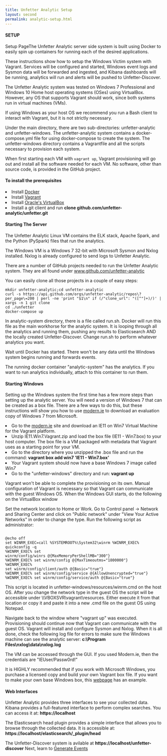 ```yaml
---
title: Unfetter Analytic Setup
layout: second
permalink: analytic-setup.html
---
```


<h4>SETUP</h4>
<p>Setup PageThe Unfetter Analytic server side system is built using Docker to easily spin up containers for running each of the desired applications.  
</p><p>
These instructions show how to setup the Windows Victim system with Vagrant. Services will be configured and started, Windows event logs and Sysmon data will be forwarded and ingested, and Kibana dashboards will be running, analytics will run and alerts will be pushed to Unfetter-Discover.
</p><p>
The Unfetter Analytic system was tested on Windows 7 Professional and Windows 10 Home host operating systems (OSes) using VirtualBox. However, any OS that supports Vagrant should work, since both systems run in virtual machines (VMs).
</p><p>
If using Windows as your host OS we recommend you run a Bash client to interact with Vagrant, but it is not strictly necessary.
</p><p>
Under the main directory, there are two sub-directories: unfetter-analytic and unfetter-windows. The unfetter-analytic system contains a docker-compose.yml file for using docker-compose to create the system.  The unfetter-windows directory contains a  Vagrantfile and all the  scripts necessary to provision each system. 
</p><p>
When first starting each VM with <code>vagrant up</code>, Vagrant provisioning will go out and install all the software needed for each VM. No software, other than source code, is provided in the GitHub project.
</p><p>
<h4>To install the prerequisites</h4>
<li>Install <a href="https://www.docker.com/products/overview" target="_blank">Docker</a></li>
<li>Install <a href="https://www.vagrantup.com/docs/installation" target="_blank">Vagrant</a></li>
<li>Install <a href="https://www.virtualbox.comwiki/Downloads" target="_blank">Oracle's VirtualBox</a></li>
<li>Install a git client and run <strong>clone github.com/unfetter-analytic/unfetter.git</strong></li>
</p>

<h4>Starting The Server</h4>
<p>
The Unfetter Analytic Linux VM contains the ELK stack, Apache Spark, and the Python (PySpark) files that run the analytics.
</p><p>
The Windows VM is a Windows 7 32-bit with Microsoft Sysmon and Nxlog installed. Nxlog is already configured to send logs to Unfetter Analytic. 
</p><p>
There are a number of GitHub projects needed to run the Unfetter Analytic system.  They are all found under <a href="https://www.github.com/unfetter-analytic" target="_blank">www.github.com/unfetter-analytic</a>  
</p><p>
You can easily clone all those projects	in a couple of easy steps:
<pre><code>mkdir unfetter-analytic;cd unfetter-analytic
curl -s https://api.github.com/orgs/unfetter-analytic/repos\?per_page\=200 | perl -ne 'print "$1\n" if (/"clone_url": "([^"]+)/)' | xargs -n 1 git clone
cd ./unfetter
docker-compose up</code></pre>
</p><p>
In analytic-system directory, there is a file called run.sh.  Docker will run this file as the main workhorse for the analytic system. It is looping through all the analytics and running them, pushing any results to Elasticsearch AND the locally created Unfetter-Discover.  Change run.sh to perform whatever analytics you want.  
</p><p>						
Wait until Docker has started. There won't be any data until the Windows system begins running and forwards events.
</p><p>
The running docker container "analytic-system" has the analytics.  If you want to run analytics individually, attach to this container to run them.
</p>
<h4>Starting Windows</h4>
<p>
Setting up the Windows system the first time has a few more steps than setting up the analytic server. You will need a version of Windows 7 that can be created as a box file. There are a few ways to do this, but these instructions will show you how to use <a href="https://developer.microsoft.com/en-us/microsoft-edge/tools/vms/" target="_blank">modern.ie</a> to download an evaluation copy of Windows 7 from Microsoft.
</p><p>
<li>Go to the <a href="https://developer.microsoft.com/en-us/microsoft-edge/tools/vms/" target="_blank">modern.ie</a> site and download an IE11 on Win7 Virtual Machine for the Vagrant platform.</li>
<li>Unzip IE11.Win7.Vagrant.zip and load the box file (IE11 - Win7.box) to your host computer. The box file is a VM packaged with metadata that Vagrant uses as a starting point for your VM.</li>
<li>Go to the directory where you unzipped the .box file and run the command: <strong>vagrant box add win7 'IE11 - Win7.box'</strong></li>
<li>Your Vagrant system should now have a base Windows 7 image called <i>Win7</i></li>
<li>Go to the "unfetter-windows" directory and run: <strong>vagrant up</strong></li>
</p><p>
Vagrant won't be able to complete the provisioning on its own. Manual configuration of Vagrant is necessary so that Vagrant can communicate with the guest Windows OS. When the Windows GUI starts, do the following on the VirtualBox window
</p><p>
Set the network location to Home or Work. Go to Control panel -> Network and Sharing Center and click on "Public network" under "View Your Active Networks" in order to change the type.
Run the following script as administrator:
<pre><code>
@echo off
set WINRM_EXEC=call %SYSTEMROOT%\System32\winrm %WINRM_EXEC% 
quickconfig -q
%WINRM_EXEC% set
winrm/config/winrs @{MaxMemoryPerShellMB="300"} 
%WINRM_EXEC% set winrm/config @{MaxTimeoutms="1800000"}
%WINRM_EXEC%
set winrm/config/client/auth @{Basic="true"}
%WINRM_EXEC% set winrm/config/service @{AllowUnencrypted="true"}
%WINRM_EXEC% set winrm/config/service/auth @{Basic="true"}
</code></pre>
</p><p>
This script is located in unfetter-windows/resources/winrm.cmd on the host OS. After you change the network type in the guest OS the script will be accessible under \\VBOXSVR\vagrant\resources. Either execute it from that location or copy it and paste it into a new .cmd file on the guest OS using Notepad.
</p><p>
Navigate back to the window where "vagrant up" was executed. Provisioning should continue now that Vagrant can communicate with the guest OS. Vagrant will install and configure Sysmon and Nxlog. When it is all done, check the following log file for errors to make sure the Windows machine can see the analytic server: <strong>c:\Program Files\nxlog\data\nxlog.log</strong>
</p><p>
The VM can be accessed through the GUI. If you used Modern.ie, then the credentials are "IEUser/Passw0rd!"
</p><p>
It is HIGHLY recommended that if you work with Microsoft Windows, you purchase a licensed copy and build your own Vagrant box file. If you want to make your own base Windows box, this <a href="http://www.hurryupandwait.io/blog/creating-windows-base-images-for-virtualbox-and-hyper-v-using-packer-boxstarter-and-vagrant" target="_blank">webpage</a> has an example.
<h4>Web Interfaces</h4>
Unfetter Analytic provides three interfaces to see your collected data. Kibana provides a full-featured interface to perform complex searches. You can access it at: <strong>https://localhost</strong>
</p><p>
The Elasticsearch head plugin provides a simple interface that allows you to browse through the collected data. It is accessible at: <strong>https://localhost/elasticsearch/_plugin/head</strong>
</p><p>
The Unfetter-Discover system is avilable at <strong>https://localhost/unfetter-discover</strong>
Next, learn to <a href="analytic-events.html">Generate Events</a>
</p>

